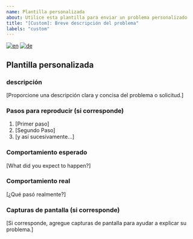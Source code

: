 ```yaml
---
name: Plantilla personalizada
about: Utilice esta plantilla para enviar un problema personalizado
title: "[Custom]: Breve descripción del problema"
labels: "custom"
---
```


[![en](https://img.shields.io/badge/lang-en-red.svg)](custom.md)
[![de](https://img.shields.io/badge/lang-de-black.svg)](custom.de.md)

## Plantilla personalizada

### descripción

[Proporcione una descripción clara y concisa del problema o solicitud.]

### Pasos para reproducir (si corresponde)

1. [Primer paso]
2. [Segundo Paso]
3. [y así sucesivamente...]

### Comportamiento esperado

[What did you expect to happen?]

### Comportamiento real

[¿Qué pasó realmente?]

### Capturas de pantalla (si corresponde)

[Si corresponde, agregue capturas de pantalla para ayudar a explicar su problema.]

